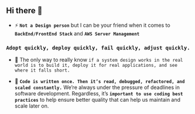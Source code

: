 ## Hi there 👋

- ⚡ **`Not a Design person`** but I can be your friend when it comes to  **```BackEnd/FrontEnd Stack```** and **```AWS Server Management```**

### `Adopt quickly, deploy quickly, fail quickly, adjust quickly. `
- 💬 The only way to really know ``if a system design works in the real world is to build it, deploy it for real applications, and see where it falls short.``



- 💬 **``Code is written once. Then it’s read, debugged, refactored, and scaled constantly.``**
We’re always under the pressure of deadlines in software development. Regardless, it’s **``important to use coding best practices``** to help ensure better quality that can help us maintain and scale later on.

<!--
**cristiana214/cristiana214** is a ✨ _special_ ✨ repository because its `README.md` (this file) appears on your GitHub profile.

Here are some ideas to get you started:

- 🔭 I’m currently working on ...
- 🌱 I’m currently learning ...
- 👯 I’m looking to collaborate on ...
- 🤔 I’m looking for help with ...
- 💬 Ask me about ...
- 📫 How to reach me: ...
- 😄 Pronouns: ...
- ⚡ Fun fact: ...
-->
